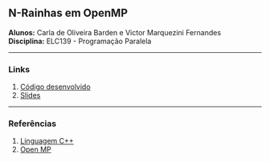## N-Rainhas em OpenMP  
**Alunos:** Carla de Oliveira Barden e Victor Marquezini Fernandes  
**Disciplina:** ELC139 - Programação Paralela  

---
### Links  
1. [Código desenvolvido](nqueens/nqueens.c)  
2. [Slides](https://docs.google.com/presentation/d/1a022ZCAIZGWFk5uyW1Wmv_diN_V7AP38T2hTth1LBZI/edit?usp=sharing)

---
### Referências  
1. [Linguagem C++](http://www.cplusplus.com/reference/)
2. [Open MP](https://computing.llnl.gov/tutorials/openMP/)
